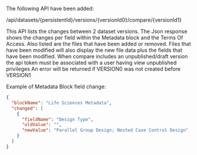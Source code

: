 The following API have been added:

/api/datasets/{persistentId}/versions/{versionId0}/compare/{versionId1}

This API lists the changes between 2 dataset versions. The Json response shows the changes per field within the Metadata block and the Terms Of Access. Also listed are the files that have been added or removed. Files that have been modified will also display the new file data plus the fields that have been modified.
When compare includes an unpublished/draft version the api token must be associated with a user having view unpublished privileges
An error will be returned if VERSION0 was not created before VERSION1

Example of Metadata Block field change:
```json
{
  "blockName": "Life Sciences Metadata",
  "changed": [
    {
      "fieldName": "Design Type",
      "oldValue": "",
      "newValue": "Parallel Group Design; Nested Case Control Design"
    }
  ]
}
```
